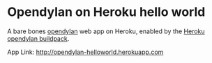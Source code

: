 # Opendylan on Heroku hello world

A bare bones [opendylan](http://opendylan.org) web app on Heroku, enabled by the [Heroku opendylan buildpack](https://github.com/rjmacready/heroku-buildpack-opendylan).

App Link: http://opendylan-helloworld.herokuapp.com


